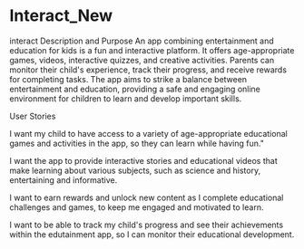 # Interact_New
interact
Description and Purpose An app combining entertainment and education for kids is a fun and interactive platform. It offers age-appropriate games, videos, interactive quizzes, and creative activities. Parents can monitor their child's experience, track their progress, and receive rewards for completing tasks. The app aims to strike a balance between entertainment and education, providing a safe and engaging online environment for children to learn and develop important skills.

User Stories

I want my child to have access to a variety of age-appropriate educational games and activities in the app, so they can learn while having fun."

I want the app to provide interactive stories and educational videos that make learning about various subjects, such as science and history, entertaining and informative.

I want to earn rewards and unlock new content as I complete educational challenges and games, to keep me engaged and motivated to learn.

I want to be able to track my child's progress and see their achievements within the edutainment app, so I can monitor their educational development.
